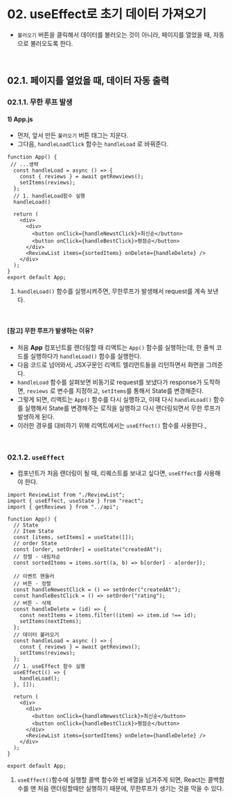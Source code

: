# 02. useEffect로 초기 데이터 가져오기

- `불러오기` 버튼을 클릭해서 데이터를 불러오는 것이 아니라, 페이지를 열었을 때, 자동으로 불러오도록 한다.

<br/>

## 02.1. 페이지를 열었을 때, 데이터 자동 출력

### 02.1.1. 무한 루프 발생

#### 1) App.js

- 먼저, 앞서 만든 `불러오기` 버튼 태그는 지운다.
- 그다음, `handleLoadClick` 함수는 `handleLoad` 로 바꿔준다.

```react
function App() {
 // ...생략
  const handleLoad = async () => {
    const { reviews } = await getRewviews();
    setItems(reviews);
  };
  // 1. handleLoad함수 실행
  handleLoad()

  return (
    <div>
      <div>
        <button onClick={handleNewstClick}>최신순</button>
        <button onClick={handleBestClick}>평점순</button>
      </div>
      <ReviewList items={sortedItems} onDelete={handleDelete} />
    </div>
  );
}
export default App;
```

1. `handleLoad()` 함수를 실행시켜주면, 무한루프가 발생해서 request를 계속 보낸다.

<br/>

#### [참고] 무한 루프가 발생하는 이유?

- 처음 **App** 컴포넌트를 랜더링할 때 리액트는 `App()` 함수를 실행하는데, 한 줄씩 코드를 실행하다가 `handleLoad()` 함수를 실행한다. 
- 다음 코드로 넘어와서, JSX구문인 리액트 엘리먼트들을 리턴하면서 화면을 그려준다.
- `handleLoad` 함수를 살펴보면 비동기로 request를 보냈다가 response가 도착하면, `reviews` 로 변수를 지정하고, `setItems`를 통해서 State를 변경해준다.
- 그렇게 되면, 리액트는 `App()` 함수를 다시 실행하고, 이때 다시 `handleLoad()` 함수를 실행해서  State를 변경해주는 로직을 실행하고 다시 랜더링되면서 무한 루프가 발생하게 된다.
- 이러한 경우를 대비하기 위해  리액트에서는 `useEffect()` 함수를 사용한다.,

<br/>

### 02.1.2. `useEffect` 

- 컴포넌트가 처음 랜더링이 될 때, 리퀘스트를 보내고 싶다면, `useEffect`를 사용해야 한다.

```react
import ReviewList from "./ReviewList";
import { useEffect, useState } from "react";
import { getReviews } from "../api";

function App() {
  // State
  // Item State
  const [items, setItems] = useState([]);
  // order State
  const [order, setOrder] = useState("createdAt");
  // 정렬 - 내림차순
  const sortedItems = items.sort((a, b) => b[order] - a[order]);

  // 이벤트 핸들러
  // 버튼 - 정렬
  const handleNewestClick = () => setOrder("createdAt");
  const handleBestClick = () => setOrder("rating");
  // 버튼 - 삭제
  const handleDelete = (id) => {
    const nextItems = items.filter((item) => item.id !== id);
    setItems(nextItems);
  };
  // 데이터 불러오기
  const handleLoad = async () => {
    const { reviews } = await getReviews();
    setItems(reviews);
  };
  // 1. useEffect 함수 실행
  useEffect(() => {
    handleLoad();
  }, []);

  return (
    <div>
      <div>
        <button onClick={handleNewestClick}>최신순</button>
        <button onClick={handleBestClick}>평점순</button>
      </div>
      <ReviewList items={sortedItems} onDelete={handleDelete} />
    </div>
  );
}

export default App;
```

1. `useEffect()`함수에 실행할 콜백 함수와 빈 배열을 넘겨주게 되면, React는 콜백함수를 맨 처음 랜더링할때만 실행하기 때문에, 무한루프가 생기는 것을 막을 수 있다. 
